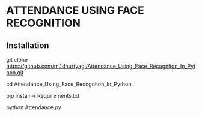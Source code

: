 # ATTENDANCE USING FACE RECOGNITION

## Installation

git clone https://github.com/m4dhurtyagi/Attendance_Using_Face_Recogniton_In_Python.git

cd Attendance_Using_Face_Recogniton_In_Python

pip install -r Requirements.txt

python Attendance.py
